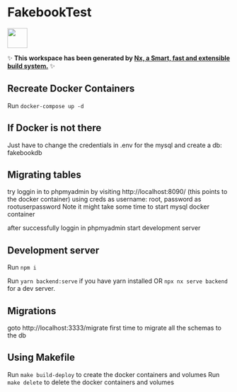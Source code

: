 # FakebookTest

<a alt="Nx logo" href="https://nx.dev" target="_blank" rel="noreferrer"><img src="https://raw.githubusercontent.com/nrwl/nx/master/images/nx-logo.png" width="45"></a>

✨ **This workspace has been generated by [Nx, a Smart, fast and extensible build system.](https://nx.dev)** ✨

## Recreate Docker Containers
Run `docker-compose up -d`

## If Docker is not there
Just have to change the credentials in .env for the mysql and create a db: fakebookdb

## Migrating tables
try loggin in to phpmyadmin by visiting http://localhost:8090/ (this points to the docker container) using creds as username: root, password as rootuserpassword
Note it might take some time to start mysql docker container

after successfully loggin in phpmyadmin start development server


## Development server

Run `npm i`

Run `yarn backend:serve` if you have yarn installed OR `npx nx serve backend` for a dev server.

## Migrations 
goto http://localhost:3333/migrate first time to migrate all the schemas to the db 

## Using Makefile
Run `make build-deploy` to create the docker containers and volumes 
Run `make delete` to delete the docker containers and volumes 
